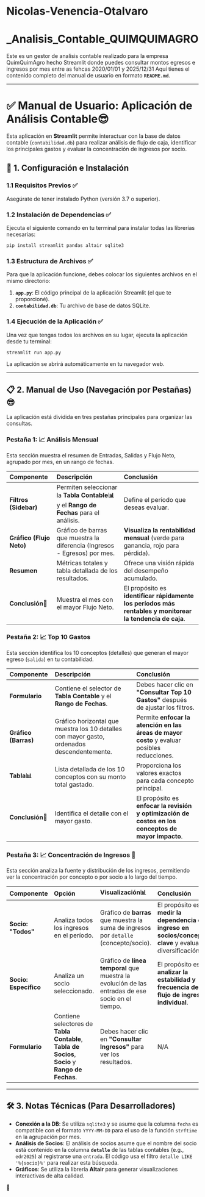 # Nicolas-Venencia-Otalvaro 
# _Analisis_Contable_QUIMQUIMAGRO
Este es un gestor de analisis contable realizado para la empresa QuimQuimAgro hecho Streamlit donde puedes consultar montos egresos e ingresos por mes entre as fehcas 2020/01/01 y 2025/12/31
Aquí tienes el contenido completo del manual de usuario en formato **`README.md`**.

-----

# ✅ Manual de Usuario: Aplicación de Análisis Contable😎

Esta aplicación en **Streamlit** permite interactuar con la base de datos contable (`contabilidad.db`) para realizar análisis de flujo de caja, identificar los principales gastos y evaluar la concentración de ingresos por socio.

## 🚀 1. Configuración e Instalación

### 1.1 Requisitos Previos ✅

Asegúrate de tener instalado Python (versión 3.7 o superior).

### 1.2 Instalación de Dependencias ✅

Ejecuta el siguiente comando en tu terminal para instalar todas las librerías necesarias:

```bash
pip install streamlit pandas altair sqlite3
```

### 1.3 Estructura de Archivos ✅

Para que la aplicación funcione, debes colocar los siguientes archivos en el mismo directorio:

1.  **`app.py`**: El código principal de la aplicación Streamlit (el que te proporcioné).
2.  **`contabilidad.db`**: Tu archivo de base de datos SQLite.

### 1.4 Ejecución de la Aplicación ✅

Una vez que tengas todos los archivos en su lugar, ejecuta la aplicación desde tu terminal:

```bash
streamlit run app.py
```

La aplicación se abrirá automáticamente en tu navegador web.

-----

## 📋 2. Manual de Uso (Navegación por Pestañas) 😎

La aplicación está dividida en tres pestañas principales para organizar las consultas.

### Pestaña 1: 📈 Análisis Mensual

Esta sección muestra el resumen de Entradas, Salidas y Flujo Neto, agrupado por mes, en un rango de fechas.

| Componente | Descripción | Conclusión |
| :--- | :--- | :--- |
| **Filtros (Sidebar)** | Permiten seleccionar la **Tabla Contable📊** y el **Rango de Fechas** para el análisis. | Define el período que deseas evaluar. |
| **Gráfico (Flujo Neto)** | Gráfico de barras que muestra la diferencia (Ingresos - Egresos) por mes. | **Visualiza la rentabilidad mensual** (verde para ganancia, rojo para pérdida). |
| **Resumen** | Métricas totales y tabla detallada de los resultados. | Ofrece una visión rápida del desempeño acumulado. |
| **Conclusión💼** | Muestra el mes con el mayor Flujo Neto. | El propósito es **identificar rápidamente los períodos más rentables y monitorear la tendencia de caja**. |

### Pestaña 2: 📈 Top 10 Gastos

Esta sección identifica los 10 conceptos (detalles) que generan el mayor egreso (`salida`) en tu contabilidad.

| Componente | Descripción | Conclusión |
| :--- | :--- | :--- |
| **Formulario** | Contiene el selector de **Tabla Contable** y el **Rango de Fechas**. | Debes hacer clic en **"Consultar Top 10 Gastos"** después de ajustar los filtros. |
| **Gráfico (Barras)** | Gráfico horizontal que muestra los 10 detalles con mayor gasto, ordenados descendentemente. | Permite **enfocar la atención en las áreas de mayor costo** y evaluar posibles reducciones. |
| **Tabla📊** | Lista detallada de los 10 conceptos con su monto total gastado. | Proporciona los valores exactos para cada concepto principal. |
| **Conclusión💼** | Identifica el detalle con el mayor gasto. | El propósito es **enfocar la revisión y optimización de costos en los conceptos de mayor impacto**. |

### Pestaña 3: 📈 Concentración de Ingresos 🤑

Esta sección analiza la fuente y distribución de los ingresos, permitiendo ver la concentración por concepto o por socio a lo largo del tiempo.

| Componente | Opción | Visualización📊 | Conclusión |
| :--- | :--- | :--- | :--- |
| **Socio: "Todos"** | Analiza todos los ingresos en el período. | Gráfico de **barras** que muestra la suma de ingresos por `detalle` (concepto/socio). | El propósito es **medir la dependencia del ingreso en socios/conceptos clave** y evaluar la diversificación. |
| **Socio: Específico** | Analiza un socio seleccionado. | Gráfico de **línea temporal** que muestra la evolución de las entradas de ese socio en el tiempo. | El propósito es **analizar la estabilidad y frecuencia del flujo de ingreso individual**. |
| **Formulario** | Contiene selectores de **Tabla Contable**, **Tabla de Socios**, **Socio** y **Rango de Fechas**. | Debes hacer clic en **"Consultar Ingresos"** para ver los resultados. | N/A |

-----

## 🛠️ 3. Notas Técnicas (Para Desarrolladores)

  * **Conexión a la DB**: Se utiliza `sqlite3` y se asume que la columna `fecha` es compatible con el formato `YYYY-MM-DD` para el uso de la función `strftime` en la agrupación por mes.
  * **Análisis de Socios**: El análisis de socios asume que el nombre del socio está contenido en la columna **`detalle`** de las tablas contables (e.g., `edr2025`) al registrarse una `entrada`. El código usa el filtro `detalle LIKE '%{socio}%'` para realizar esta búsqueda.
  * **Gráficos**: Se utiliza la librería **Altair** para generar visualizaciones interactivas de alta calidad.

📸

